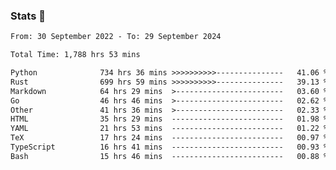 ### Stats 👋
<!--START_SECTION:waka-->

```txt
From: 30 September 2022 - To: 29 September 2024

Total Time: 1,788 hrs 53 mins

Python              734 hrs 36 mins >>>>>>>>>>---------------   41.06 %
Rust                699 hrs 59 mins >>>>>>>>>>---------------   39.13 %
Markdown            64 hrs 29 mins  >------------------------   03.60 %
Go                  46 hrs 46 mins  >------------------------   02.62 %
Other               41 hrs 36 mins  >------------------------   02.33 %
HTML                35 hrs 29 mins  -------------------------   01.98 %
YAML                21 hrs 53 mins  -------------------------   01.22 %
TeX                 17 hrs 24 mins  -------------------------   00.97 %
TypeScript          16 hrs 41 mins  -------------------------   00.93 %
Bash                15 hrs 46 mins  -------------------------   00.88 %
```

<!--END_SECTION:waka-->

<!--
**buhaytza2005/buhaytza2005** is a ✨ _special_ ✨ repository because its `README.md` (this file) appears on your GitHub profile.

Here are some ideas to get you started:

- 🔭 I’m currently working on ...
- 🌱 I’m currently learning ...
- 👯 I’m looking to collaborate on ...
- 🤔 I’m looking for help with ...
- 💬 Ask me about ...
- 📫 How to reach me: ...
- 😄 Pronouns: ...
- ⚡ Fun fact: ...
-->


